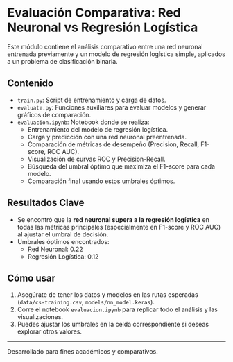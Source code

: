 
# Evaluación Comparativa: Red Neuronal vs Regresión Logística

Este módulo contiene el análisis comparativo entre una red neuronal entrenada previamente y un modelo de regresión logística simple, aplicados a un problema de clasificación binaria.

## Contenido

- `train.py`: Script de entrenamiento y carga de datos.
- `evaluate.py`: Funciones auxiliares para evaluar modelos y generar gráficos de comparación.
- `evaluacion.ipynb`: Notebook donde se realiza:
  - Entrenamiento del modelo de regresión logística.
  - Carga y predicción con una red neuronal preentrenada.
  - Comparación de métricas de desempeño (Precision, Recall, F1-score, ROC AUC).
  - Visualización de curvas ROC y Precision-Recall.
  - Búsqueda del umbral óptimo que maximiza el F1-score para cada modelo.
  - Comparación final usando estos umbrales óptimos.

## Resultados Clave

- Se encontró que la **red neuronal supera a la regresión logística** en todas las métricas principales (especialmente en F1-score y ROC AUC) al ajustar el umbral de decisión.
- Umbrales óptimos encontrados:
  - Red Neuronal: 0.22
  - Regresión Logística: 0.12

## Cómo usar

1. Asegúrate de tener los datos y modelos en las rutas esperadas (`data/cs-training.csv`, `models/nn_model.keras`).
2. Corre el notebook `evaluacion.ipynb` para replicar todo el análisis y las visualizaciones.
3. Puedes ajustar los umbrales en la celda correspondiente si deseas explorar otros valores.

---

Desarrollado para fines académicos y comparativos.
